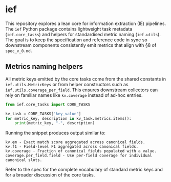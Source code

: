 # ief

This repository explores a lean core for information extraction (IE)
pipelines.  The `ief` Python package contains lightweight task metadata
(`ief.core_tasks`) and helpers for standardised metric naming
(`ief.utils`).  The goal is to keep the specification and reference code
in sync so downstream components consistently emit metrics that align
with §8 of `spec_v_0.md`.

## Metrics naming helpers

All metric keys emitted by the core tasks come from the shared constants
in `ief.utils.MetricKeys` or from helper constructors such as
`ief.utils.coverage_per_field`.  This ensures downstream collectors can
rely on familiar names like `kv.coverage` instead of ad-hoc entries.

```python
from ief.core_tasks import CORE_TASKS

kv_task = CORE_TASKS["key_value"]
for metric_key, description in kv_task.metrics.items():
    print(metric_key, "-", description)
```

Running the snippet produces output similar to:

```
kv.em - Exact match score aggregated across canonical fields.
kv.f1 - Field-level F1 aggregated across canonical fields.
kv.coverage - Fraction of canonical fields populated with a value.
coverage.per_field.field - Use per-field coverage for individual canonical slots.
```

Refer to the spec for the complete vocabulary of standard metric keys
and for a broader discussion of the core tasks.
